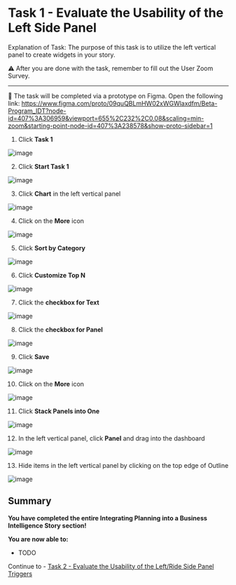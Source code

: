 # Task 1 - Evaluate the Usability of the Left Side Panel

Explanation of Task: The purpose of this task is to utilize the left vertical panel to create widgets in your story. 

⚠️ After you are done with the task, remember to fill out the User Zoom Survey. 

----------------------------------------------------------------------------------------------------------------------------------------

🚩 The task will be completed via a prototype on Figma. Open the following link: https://www.figma.com/proto/09quQBLmHW02xWGWlaxdfm/Beta-Program_IDT?node-id=407%3A306959&viewport=655%2C232%2C0.08&scaling=min-zoom&starting-point-node-id=407%3A238578&show-proto-sidebar=1

1. Click **Task 1**

![image](https://user-images.githubusercontent.com/112718519/198392828-47308c2b-0622-4ed5-8319-29446ca14f34.png)

2. Click **Start Task 1**

![image](https://user-images.githubusercontent.com/112718519/198393026-8ffaed1c-e08b-45f3-8594-57371e1f6878.png)

3. Click **Chart** in the left vertical panel

![image](https://user-images.githubusercontent.com/112718519/198393084-76a3d341-c583-49cd-a787-b56b3aac2ac2.png)

4. Click on the **More** icon

![image](https://user-images.githubusercontent.com/112718519/198393142-4f1c8415-7400-442e-9d40-88ee6b982c9f.png)

5. Click **Sort by Category**

![image](https://user-images.githubusercontent.com/112718519/198393206-a9ca4193-6187-47bc-88fe-87eaedd2118f.png)

6. Click **Customize Top N**

![image](https://user-images.githubusercontent.com/112718519/198393242-351496fe-d50f-48af-9621-70f993f55f9a.png)

7. Click the **checkbox for Text**

![image](https://user-images.githubusercontent.com/112718519/198393394-73e2745c-57ae-4e43-a858-1919f94c4c05.png)

8. Click the **checkbox for Panel**

![image](https://user-images.githubusercontent.com/112718519/198393488-8df22d75-092d-4ca6-bbe5-f177952b7705.png)

9. Click **Save**

![image](https://user-images.githubusercontent.com/112718519/198393522-b43966e9-523a-4382-964f-348033d34474.png)

10. Click on the **More** icon

![image](https://user-images.githubusercontent.com/112718519/198393564-8c381661-e6e6-4d70-a879-1fa03fc16430.png)

11. Click **Stack Panels into One**

![image](https://user-images.githubusercontent.com/112718519/198393657-2e9f7063-c642-457e-8cc6-e9a15739361a.png)

12. In the left vertical panel, click **Panel** and drag into the dashboard

![image](https://user-images.githubusercontent.com/112718519/198394140-208291c0-4749-435b-98cc-688ede4c9155.png)

13. Hide items in the left vertical panel by clicking on the top edge of Outline

![image](https://user-images.githubusercontent.com/112718519/198395059-e9616e24-e283-48c9-8bf1-4b3e91e04d09.png)



## Summary

**You have completed the entire Integrating Planning into a Business Intelligence Story section!**

**You are now able to:**
- TODO

Continue to - [Task 2 - Evaluate the Usability of the Left/Ride Side Panel Triggers](../task2/README.md)
